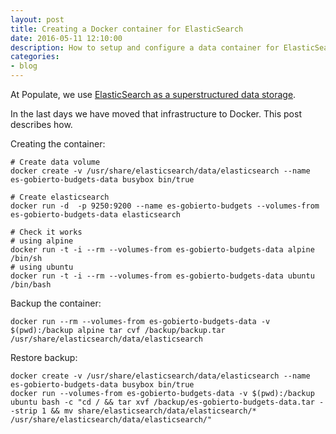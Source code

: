 ```yaml
---
layout: post
title: Creating a Docker container for ElasticSearch
date: 2016-05-11 12:10:00
description: How to setup and configure a data container for ElasticSearch
categories:
- blog
---
```


At Populate, we use [ElasticSearch as a superstructured data storage](https://medium.com/lets-populate/using-elasticsearch-as-a-super-fast-structured-data-storage-5df441292ab#.j8nluj6k8).

In the last days we have moved that infrastructure to Docker. This post describes how.

Creating the container:

```
# Create data volume
docker create -v /usr/share/elasticsearch/data/elasticsearch --name es-gobierto-budgets-data busybox bin/true

# Create elasticsearch
docker run -d  -p 9250:9200 --name es-gobierto-budgets --volumes-from es-gobierto-budgets-data elasticsearch

# Check it works
# using alpine
docker run -t -i --rm --volumes-from es-gobierto-budgets-data alpine /bin/sh
# using ubuntu
docker run -t -i --rm --volumes-from es-gobierto-budgets-data ubuntu /bin/bash
```

Backup the container:

```
docker run --rm --volumes-from es-gobierto-budgets-data -v $(pwd):/backup alpine tar cvf /backup/backup.tar /usr/share/elasticsearch/data/elasticsearch
```


Restore backup:

```
docker create -v /usr/share/elasticsearch/data/elasticsearch --name es-gobierto-budgets-data busybox bin/true
docker run --volumes-from es-gobierto-budgets-data -v $(pwd):/backup ubuntu bash -c "cd / && tar xvf /backup/es-gobierto-budgets-data.tar --strip 1 && mv share/elasticsearch/data/elasticsearch/* /usr/share/elasticsearch/data/elasticsearch/"
```
